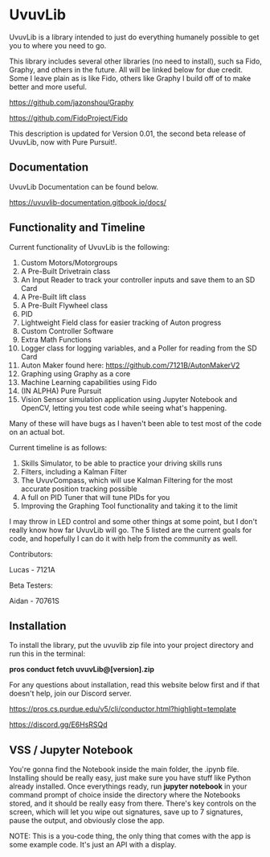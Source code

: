 # UvuvLib

UvuvLib is a library intended to just do everything humanely possible to get you to where you need to go.

This library includes several other libraries (no need to install), such sa Fido, Graphy, and others in the future. 
All will be linked below for due credit. Some I leave plain as is like Fido, others like Graphy I build off of to 
make better and more useful.

https://github.com/jazonshou/Graphy

https://github.com/FidoProject/Fido

This description is updated for Version 0.01, the second beta release of UvuvLib, now with Pure Pursuit!.
## Documentation

UvuvLib Documentation can be found below. 

https://uvuvlib-documentation.gitbook.io/docs/

## Functionality and Timeline

Current functionality of UvuvLib is the following:

1. Custom Motors/Motorgroups
2. A Pre-Built Drivetrain class
3. An Input Reader to track your controller inputs and save them to an SD Card
4. A Pre-Built lift class
5. A Pre-Built Flywheel class
6. PID
7. Lightweight Field class for easier tracking of Auton progress 
8. Custom Controller Software
9. Extra Math Functions
10. Logger class for logging variables, and a Poller for reading from the SD Card
11. Auton Maker found here: https://github.com/7121B/AutonMakerV2
12. Graphing using Graphy as a core
13. Machine Learning capabilities using Fido 
14. (IN ALPHA) Pure Pursuit
15. Vision Sensor simulation application using Jupyter Notebook and OpenCV, letting you test code while seeing what's happening. 

Many of these will have bugs as I haven't been able to test most of the code on an actual bot.

Current timeline is as follows:

1. Skills Simulator, to be able to practice your driving skills runs
2. Filters, including a Kalman Filter
3. The UvuvCompass, which will use Kalman Filtering for the most accurate position tracking possible
4. A full on PID Tuner that will tune PIDs for you
5. Improving the Graphing Tool functionality and taking it to the limit

I may throw in LED control and some other things at some point, but I don't really know how far UvuvLib will go. The 5 listed are the current goals for code, and hopefully I can do it with help from the community as well.

Contributors:

Lucas - 7121A

Beta Testers:

Aidan - 70761S


## Installation

To install the library, put the uvuvlib zip file into your project directory and run this in the terminal:

**pros conduct fetch uvuvLib@[version].zip**

For any questions about installation, read this website below first and if that doesn't help, join our Discord server.

https://pros.cs.purdue.edu/v5/cli/conductor.html?highlight=template

https://discord.gg/E6HsRSQd

## VSS / Jupyter Notebook

You're gonna find the Notebook inside the main folder, the .ipynb file. Installing should be really easy, just make sure you have stuff like Python already installed. Once everythings ready, run **jupyter notebook** in your command prompt of choice inside the directory where the Notebooks stored, and it should be really easy from there. There's key controls on the screen, which will let you wipe out signatures, save up to 7 signatures, pause the output, and obviously close the app.

NOTE: This is a you-code thing, the only thing that comes with the app is some example code. It's just an API with a display. 
